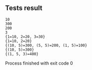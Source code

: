 ## Tests result ##
    10
    300
    200
    3
    {1=10, 2=20, 3=30}
    {1=10, 2=20}
    {(10, 5)=300, (5, 5)=200, (1, 5)=100}
    {(10, 5)=300}
    {(1, 5, 3)=400}

Process finished with exit code 0
